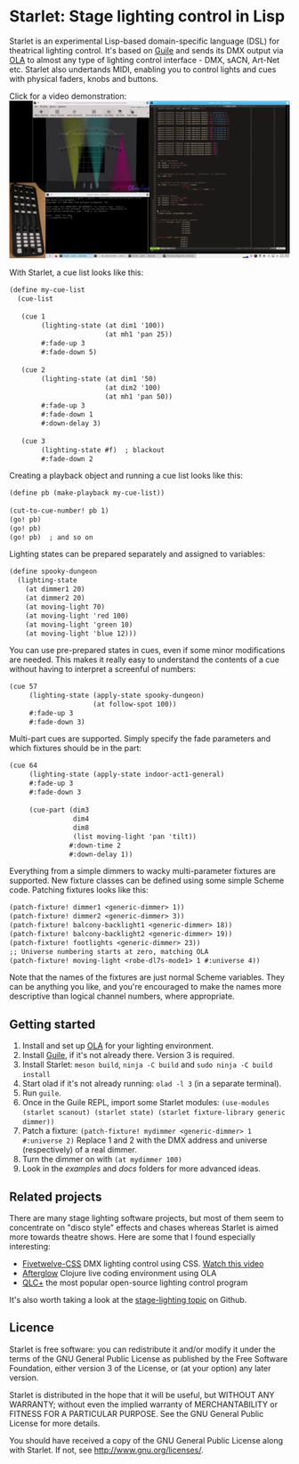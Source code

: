 Starlet: Stage lighting control in Lisp
=======================================

Starlet is an experimental Lisp-based domain-specific language (DSL) for
theatrical lighting control.  It's based on
[Guile](https://www.gnu.org/software/guile/) and sends its DMX output via
[OLA](https://openlighting.org) to almost any type of lighting control
interface - DMX, sACN, Art-Net etc.  Starlet also undertands MIDI, enabling you
to control lights and cues with physical faders, knobs and buttons.

Click for a video demonstration:
[![Video demonstration](screenshot.png)](https://vimeo.com/520547229)

With Starlet, a cue list looks like this:

```
(define my-cue-list
  (cue-list

   (cue 1
        (lighting-state (at dim1 '100))
                        (at mh1 'pan 25))
        #:fade-up 3
        #:fade-down 5)

   (cue 2
        (lighting-state (at dim1 '50)
                        (at dim2 '100)
                        (at mh1 'pan 50))
        #:fade-up 3
        #:fade-down 1
        #:down-delay 3)

   (cue 3
        (lighting-state #f)  ; blackout
        #:fade-down 2
```

Creating a playback object and running a cue list looks like this:

```
(define pb (make-playback my-cue-list))

(cut-to-cue-number! pb 1)
(go! pb)
(go! pb)
(go! pb)  ; and so on
```

Lighting states can be prepared separately and assigned to variables:

```
(define spooky-dungeon
  (lighting-state
    (at dimmer1 20)
    (at dimmer2 20)
    (at moving-light 70)
    (at moving-light 'red 100)
    (at moving-light 'green 10)
    (at moving-light 'blue 12)))
```

You can use pre-prepared states in cues, even if some minor modifications are
needed.  This makes it really easy to understand the contents of a cue without
having to interpret a screenful of numbers:

```
(cue 57
     (lighting-state (apply-state spooky-dungeon)
                     (at follow-spot 100))
     #:fade-up 3
     #:fade-down 3)
```

Multi-part cues are supported.  Simply specify the fade parameters and which
fixtures should be in the part:

```
(cue 64
     (lighting-state (apply-state indoor-act1-general)
     #:fade-up 3
     #:fade-down 3

     (cue-part (dim3
                dim4
                dim8
                (list moving-light 'pan 'tilt))
               #:down-time 2
               #:down-delay 1))
```


Everything from a simple dimmers to wacky multi-parameter fixtures are
supported.  New fixture classes can be defined using some simple Scheme code.
Patching fixtures looks like this:

```
(patch-fixture! dimmer1 <generic-dimmer> 1))
(patch-fixture! dimmer2 <generic-dimmer> 3))
(patch-fixture! balcony-backlight1 <generic-dimmer> 18))
(patch-fixture! balcony-backlight2 <generic-dimmer> 19))
(patch-fixture! footlights <generic-dimmer> 23))
;; Universe numbering starts at zero, matching OLA
(patch-fixture! moving-light <robe-dl7s-mode1> 1 #:universe 4))
```

Note that the names of the fixtures are just normal Scheme variables.  They can
be anything you like, and you're encouraged to make the names more descriptive
than logical channel numbers, where appropriate.


Getting started
---------------

1. Install and set up [OLA](https://openlighting.org) for your lighting
   environment.
2. Install [Guile](https://www.gnu.org/software/guile/), if it's not already
   there.  Version 3 is required.
3. Install Starlet:
    `meson build`, `ninja -C build` and `sudo ninja -C build install`
4. Start olad if it's not already running: `olad -l 3` (in a separate
   terminal).
5. Run `guile`.
6. Once in the Guile REPL, import some Starlet modules:
    `(use-modules (starlet scanout) (starlet state) (starlet fixture-library
    generic dimmer))`
7. Patch a fixture:
    `(patch-fixture! mydimmer <generic-dimmer> 1 #:universe 2)`
   Replace 1 and 2 with the DMX address and universe (respectively) of a real
   dimmer.
8. Turn the dimmer on with `(at mydimmer 100)`
9. Look in the _examples_ and _docs_ folders for more advanced ideas.


Related projects
----------------

There are many stage lighting software projects, but most of them seem to
concentrate on "disco style" effects and chases whereas Starlet is aimed more
towards theatre shows.  Here are some that I found especially interesting:


* [Fivetwelve-CSS](https://github.com/beyondscreen/fivetwelve-css) DMX lighting
  control using CSS. [Watch this video](https://www.youtube.com/watch?v=ani_MOZt5_c)
* [Afterglow](https://github.com/Deep-Symmetry/afterglow) Clojure live coding
  environment using OLA
* [QLC+](https://qlcplus.org/) the most popular open-source lighting control
  program

It's also worth taking a look at the
[stage-lighting topic](https://github.com/topics/stage-lighting) on Github.


Licence
-------

Starlet is free software: you can redistribute it and/or modify it under the
terms of the GNU General Public License as published by the Free Software
Foundation, either version 3 of the License, or (at your option) any later
version.

Starlet is distributed in the hope that it will be useful, but WITHOUT ANY
WARRANTY; without even the implied warranty of MERCHANTABILITY or FITNESS FOR A
PARTICULAR PURPOSE.  See the GNU General Public License for more details.

You should have received a copy of the GNU General Public License along with
Starlet.  If not, see <http://www.gnu.org/licenses/>.
